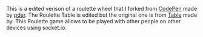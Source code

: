 This is a edited verison of a roulette wheel that I forked from <a href="https://codepen.io/pder/pen/WYrRQm">CodePen</a> made by <a href="https://codepen.io/pder">pder</a>. The Roulette Table is edited but the original one is from <a href="https://codepen.io/karaichev/pen/wvZqrrW">Table</a> made by <a href="https://codepen.io/karaichev"></a>.This Roulette game allows to be played with other people on other devices using socket.io.